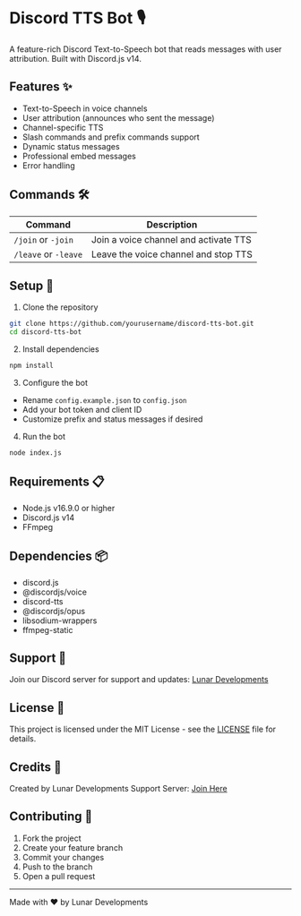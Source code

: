 # Discord TTS Bot 🎙️

A feature-rich Discord Text-to-Speech bot that reads messages with user attribution. Built with Discord.js v14.

## Features ✨

- Text-to-Speech in voice channels
- User attribution (announces who sent the message)
- Channel-specific TTS
- Slash commands and prefix commands support
- Dynamic status messages
- Professional embed messages
- Error handling

## Commands 🛠️

| Command | Description |
|---------|-------------|
| `/join` or `-join` | Join a voice channel and activate TTS |
| `/leave` or `-leave` | Leave the voice channel and stop TTS |

## Setup 🚀

1. Clone the repository
```bash
git clone https://github.com/yourusername/discord-tts-bot.git
cd discord-tts-bot
```

2. Install dependencies
```bash
npm install
```

3. Configure the bot
- Rename `config.example.json` to `config.json`
- Add your bot token and client ID
- Customize prefix and status messages if desired

4. Run the bot
```bash
node index.js
```

## Requirements 📋

- Node.js v16.9.0 or higher
- Discord.js v14
- FFmpeg

## Dependencies 📦

- discord.js
- @discordjs/voice
- discord-tts
- @discordjs/opus
- libsodium-wrappers
- ffmpeg-static

## Support 💖

Join our Discord server for support and updates:
[Lunar Developments](https://discord.gg/lunardevs)

## License 📄

This project is licensed under the MIT License - see the [LICENSE](LICENSE) file for details.

## Credits 🙏

Created by Lunar Developments
Support Server: [Join Here](https://discord.gg/lunardevs)

## Contributing 🤝

1. Fork the project
2. Create your feature branch
3. Commit your changes
4. Push to the branch
5. Open a pull request

---
Made with ❤️ by Lunar Developments